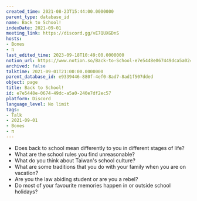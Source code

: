 ```yaml
---
created_time: 2021-08-23T15:44:00.0000000
parent_type: database_id
name: Back to School!
indexDate: 2021-09-01
meeting_link: https://discord.gg/vE7QUXGDnS
hosts:
- Bones
- π
last_edited_time: 2023-09-18T10:49:00.0000000
notion_url: https://www.notion.so/Back-to-School-e7e5448e067449dca5a0240e7df2ec57
archived: false
talktime: 2021-09-01T21:00:00.0000000
parent_database_id: e9339446-880f-4ef0-8ad7-8ad1f507dded
object: page
title: Back to School!
id: e7e5448e-0674-49dc-a5a0-240e7df2ec57
platform: Discord
language_level: No limit
tags:
- Talk
- 2021-09-01
- Bones
- π
---
```


   - Does back to school mean differently to you in different stages of life?
   - What are the school rules you find unreasonable?
   - What do you think about Taiwan's school culture?
   - What are some traditions that you do with your family when you are on vacation?
   - Are you the law abiding student or are you a rebel?
   - Do most of your favourite memories happen in or outside school holidays?








